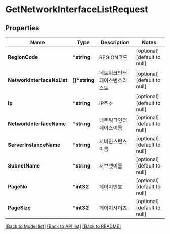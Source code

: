 # GetNetworkInterfaceListRequest

## Properties
Name | Type | Description | Notes
------------ | ------------- | ------------- | -------------
**RegionCode** | ***string** | REGION코드 | [optional] [default to null]
**NetworkInterfaceNoList** | **[]\*string** | 네트워크인터페이스번호리스트 | [optional] [default to null]
**Ip** | ***string** | IP주소 | [optional] [default to null]
**NetworkInterfaceName** | ***string** | 네트워크인터페이스이름 | [optional] [default to null]
**ServerInstanceName** | ***string** | 서버인스턴스이름 | [optional] [default to null]
**SubnetName** | ***string** | 서브넷이름 | [optional] [default to null]
**PageNo** | ***int32** | 페이지번호 | [optional] [default to null]
**PageSize** | ***int32** | 페이지사이즈 | [optional] [default to null]

[[Back to Model list]](../README.md#documentation-for-models) [[Back to API list]](../README.md#documentation-for-api-endpoints) [[Back to README]](../README.md)


